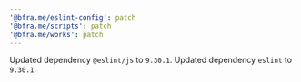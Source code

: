 ```yaml
---
'@bfra.me/eslint-config': patch
'@bfra.me/scripts': patch
'@bfra.me/works': patch
---
```


Updated dependency `@eslint/js` to `9.30.1`.
Updated dependency `eslint` to `9.30.1`.
